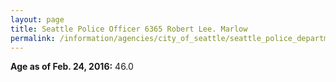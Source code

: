 ```yaml
---
layout: page
title: Seattle Police Officer 6365 Robert Lee. Marlow
permalink: /information/agencies/city_of_seattle/seattle_police_department/copbook/6365/
---
```


**Age as of Feb. 24, 2016:** 46.0
